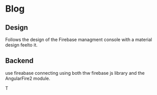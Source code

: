 # Blog

## Design
Follows the design of the Firebase managment console with a material design feelto it.


## Backend
use fireabase connecting using both thw firebase js library and the AngularFire2
module.

T
